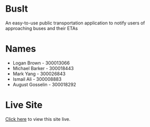 # BusIt
An easy-to-use public transportation application to notify users of approaching buses and their ETAs

# Names
 * Logan Brown - 300013066
 * Michael Barker - 300018443
 * Mark Yang - 300026843
 * Ismail Ali - 300008883
 * August Gosselin - 300018292

# Live Site
[Click here](https://busit-corp.github.io) to view this site live.